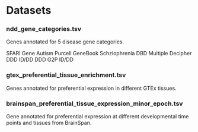 # Datasets

### ndd_gene_categories.tsv

Genes annotated for 5 disease gene categories.

SFARI Gene	Autism
Purcell GeneBook	Schziophrenia
DBD	Multiple
Decipher DDD	ID/DD
DDD G2P	ID/DD

### gtex_preferential_tissue_enrichment.tsv
Genes annotated for preferential expression in different GTEx tissues.

### brainspan_preferential_tissue_expression_minor_epoch.tsv
Gene annotated for preferential expression at different developmental time points and tissues from BrainSpan.